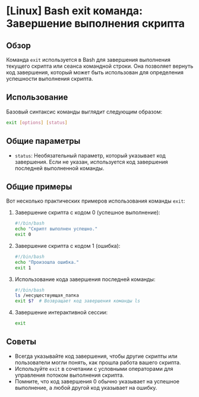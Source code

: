 # [Linux] Bash exit команда: Завершение выполнения скрипта

## Обзор
Команда `exit` используется в Bash для завершения выполнения текущего скрипта или сеанса командной строки. Она позволяет вернуть код завершения, который может быть использован для определения успешности выполнения скрипта.

## Использование
Базовый синтаксис команды выглядит следующим образом:

```bash
exit [options] [status]
```

## Общие параметры
- `status`: Необязательный параметр, который указывает код завершения. Если не указан, используется код завершения последней выполненной команды.

## Общие примеры
Вот несколько практических примеров использования команды `exit`:

1. Завершение скрипта с кодом 0 (успешное выполнение):
   ```bash
   #!/bin/bash
   echo "Скрипт выполнен успешно."
   exit 0
   ```

2. Завершение скрипта с кодом 1 (ошибка):
   ```bash
   #!/bin/bash
   echo "Произошла ошибка."
   exit 1
   ```

3. Использование кода завершения последней команды:
   ```bash
   #!/bin/bash
   ls /несуществующая_папка
   exit $?  # Возвращает код завершения команды ls
   ```

4. Завершение интерактивной сессии:
   ```bash
   exit
   ```

## Советы
- Всегда указывайте код завершения, чтобы другие скрипты или пользователи могли понять, как прошла работа вашего скрипта.
- Используйте `exit` в сочетании с условными операторами для управления потоком выполнения скрипта.
- Помните, что код завершения 0 обычно указывает на успешное выполнение, а любой другой код указывает на ошибку.